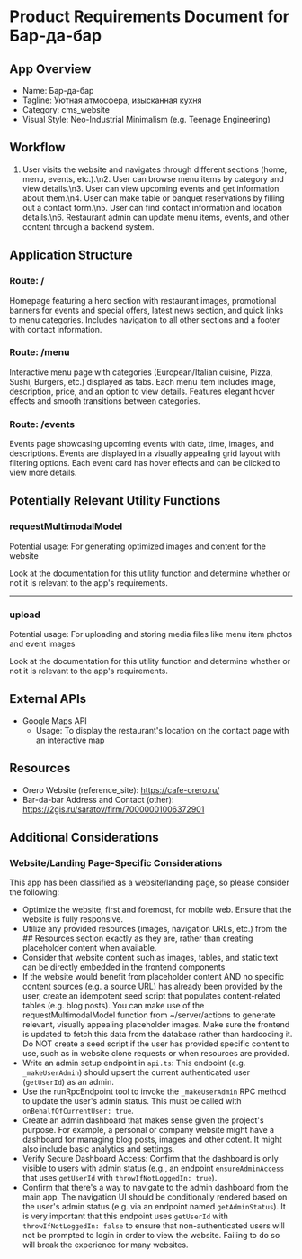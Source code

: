# Product Requirements Document for Бар-да-бар

## App Overview
- Name: Бар-да-бар
- Tagline: Уютная атмосфера, изысканная кухня
- Category: cms_website
- Visual Style: Neo-Industrial Minimalism (e.g. Teenage Engineering)

## Workflow

1. User visits the website and navigates through different sections (home, menu, events, etc.).\n2. User can browse menu items by category and view details.\n3. User can view upcoming events and get information about them.\n4. User can make table or banquet reservations by filling out a contact form.\n5. User can find contact information and location details.\n6. Restaurant admin can update menu items, events, and other content through a backend system.

## Application Structure


### Route: /

Homepage featuring a hero section with restaurant images, promotional banners for events and special offers, latest news section, and quick links to menu categories. Includes navigation to all other sections and a footer with contact information.


### Route: /menu

Interactive menu page with categories (European/Italian cuisine, Pizza, Sushi, Burgers, etc.) displayed as tabs. Each menu item includes image, description, price, and an option to view details. Features elegant hover effects and smooth transitions between categories.


### Route: /events

Events page showcasing upcoming events with date, time, images, and descriptions. Events are displayed in a visually appealing grid layout with filtering options. Each event card has hover effects and can be clicked to view more details.


## Potentially Relevant Utility Functions

### requestMultimodalModel

Potential usage: For generating optimized images and content for the website

Look at the documentation for this utility function and determine whether or not it is relevant to the app's requirements.


----------------------------------

### upload

Potential usage: For uploading and storing media files like menu item photos and event images

Look at the documentation for this utility function and determine whether or not it is relevant to the app's requirements.

## External APIs
- Google Maps API
  - Usage: To display the restaurant's location on the contact page with an interactive map

## Resources
- Orero Website (reference_site): https://cafe-orero.ru/
- Bar-da-bar Address and Contact (other): https://2gis.ru/saratov/firm/70000001006372901


## Additional Considerations



### Website/Landing Page-Specific Considerations
This app has been classified as a website/landing page, so please consider the following:
- Optimize the website, first and foremost, for mobile web. Ensure that the website is fully responsive.
- Utilize any provided resources (images, navigation URLs, etc.) from the ## Resources section exactly as they are, rather than creating placeholder content when available.
- Consider that website content such as images, tables, and static text can be directly embedded in the frontend components
- If the website would benefit from placeholder content AND no specific content sources (e.g. a source URL) has already been provided by the user, create an idempotent seed script that populates content-related tables (e.g. blog posts). You can make use of the requestMultimodalModel function from ~/server/actions to generate relevant, visually appealing placeholder images. Make sure the frontend is updated to fetch this data from the database rather than hardcoding it. Do NOT create a seed script if the user has provided specific content to use, such as in website clone requests or when resources are provided.
- Write an admin setup endpoint in `api.ts`: This endpoint (e.g. `_makeUserAdmin`) should upsert the current authenticated user (`getUserId`) as an admin.
- Use the runRpcEndpoint tool to invoke the `_makeUserAdmin` RPC method to update the user's admin status. This must be called with `onBehalfOfCurrentUser: true`.
- Create an admin dashboard that makes sense given the project's purpose. For example, a personal or company website might have a dashboard for managing blog posts, images and other cotent. It might also include basic analytics and settings.
- Verify Secure Dashboard Access: Confirm that the dashboard is only visible to users with admin status (e.g., an endpoint `ensureAdminAccess` that uses `getUserId` with `throwIfNotLoggedIn: true`).
- Confirm that there's a way to navigate to the admin dashboard from the main app. The navigation UI should be conditionally rendered based on the user's admin status (e.g. via an endpoint named `getAdminStatus`). It is very important that this endpoint uses `getUserId` with `throwIfNotLoggedIn: false` to ensure that non-authenticated users will not be prompted to login in order to view the website. Failing to do so will break the experience for many websites.